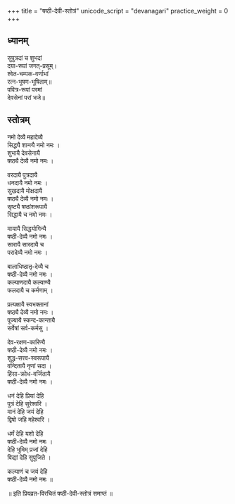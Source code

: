 +++
title = "षष्ठी-देवी-स्तोत्रं"
unicode_script = "devanagari"
practice_weight = 0
+++

## ध्यानम्
सुपुत्रदां च शुभदां  
दया-रूपां जगत्-प्रसूम्।  
श्वेत-चम्पक-वर्णाभां  
रत्न-भूषण-भूषिताम्॥  
पवित्र-रूपां परमां  
देवसेनां परां भजे॥

## स्तोत्रम्
नमो देव्यै महादेव्यै  
सिद्ध्यै शान्त्यै नमो नमः ।  
शुभायै देवसेनायै  
षष्ठ्यै देव्यै नमो नमः ।  

वरदायै पुत्रदायै  
धनदायै नमो नमः ।  
सुखदायै मोक्षदायै  
षष्ठ्यै देव्यै नमो नमः ।  
सृष्ट्यै षष्ठांशरूपायै  
सिद्धायै च नमो नमः ।  

मायायै सिद्धयोगिन्यै  
षष्ठी-देव्यै नमो नमः ।  
सारायै सारदायै च  
परादेव्यै नमो नमः ।  

बालाधिष्ठातृ-देव्यै च  
षष्ठी-देव्यै नमो नमः ।  
कल्याणदायै कल्याण्यै  
फलदायै च कर्मणाम् ।  

प्रत्यक्षायै स्वभक्तानां  
षष्ठ्यै देव्यै नमो नमः ।  
पूज्यायै स्कन्द-कान्तायै  
सर्वेषां सर्व-कर्मसु ।  

देव-रक्षण-कारिण्यै  
षष्ठी-देव्यै नमो नमः ।  
शुद्ध-सत्त्व-स्वरूपायै  
वन्दितायै नृणां सदा ।  
हिंसा-क्रोध-वर्जितायै  
षष्ठी-देव्यै नमो नमः ।  

धनं देहि प्रियां देहि  
पुत्रं देहि सुरेश्वरि ।  
मानं देहि जयं देहि  
द्विषो जहि महेश्वरि ।  

धर्मं देहि यशो देहि  
षष्ठी-देव्यै नमो नमः ।  
देहि भुमिम् प्रजां देहि  
विद्यां देहि सुपूजिते ।  

कल्याणं च जयं देहि  
षष्ठी-देव्यै नमो नमः ॥

॥ इति प्रियव्रत-विरचितं षष्ठी-देवी-स्तोत्रं समाप्तं ॥`  `